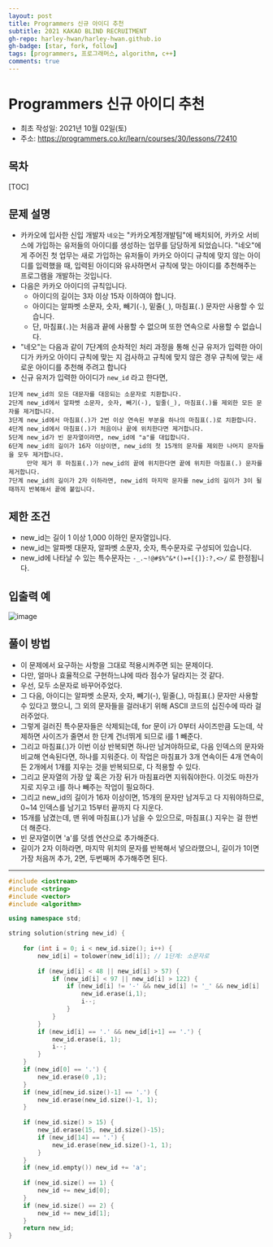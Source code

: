 ```yaml
---
layout: post
title: Programmers 신규 아이디 추천
subtitle: 2021 KAKAO BLIND RECRUITMENT
gh-repo: harley-hwan/harley-hwan.github.io
gh-badge: [star, fork, follow]
tags: [programmers, 프로그래머스, algorithm, c++]
comments: true
---
```


# Programmers 신규 아이디 추천

- 최초 작성일: 2021년 10월 02일(토)
- 주소: https://programmers.co.kr/learn/courses/30/lessons/72410

## 목차

[TOC]

## 문제 설명

- 카카오에 입사한 신입 개발자 `네오`는 "카카오계정개발팀"에 배치되어, 카카오 서비스에 가입하는 유저들의 아이디를 생성하는 업무를 담당하게 되었습니다. "네오"에게 주어진 첫 업무는 새로 가입하는 유저들이 카카오 아이디 규칙에 맞지 않는 아이디를 입력했을 때, 입력된 아이디와 유사하면서 규칙에 맞는 아이디를 추천해주는 프로그램을 개발하는 것입니다.
- 다음은 카카오 아이디의 규칙입니다.
  - 아이디의 길이는 3자 이상 15자 이하여야 합니다.
  - 아이디는 알파벳 소문자, 숫자, 빼기(`-`), 밑줄(`_`), 마침표(`.`) 문자만 사용할 수 있습니다.
  - 단, 마침표(`.`)는 처음과 끝에 사용할 수 없으며 또한 연속으로 사용할 수 없습니다.
- "네오"는 다음과 같이 7단계의 순차적인 처리 과정을 통해 신규 유저가 입력한 아이디가 카카오 아이디 규칙에 맞는 지 검사하고 규칙에 맞지 않은 경우 규칙에 맞는 새로운 아이디를 추천해 주려고 합니다
- 신규 유저가 입력한 아이디가 `new_id` 라고 한다면,

```
1단계 new_id의 모든 대문자를 대응되는 소문자로 치환합니다.
2단계 new_id에서 알파벳 소문자, 숫자, 빼기(-), 밑줄(_), 마침표(.)를 제외한 모든 문자를 제거합니다.
3단계 new_id에서 마침표(.)가 2번 이상 연속된 부분을 하나의 마침표(.)로 치환합니다.
4단계 new_id에서 마침표(.)가 처음이나 끝에 위치한다면 제거합니다.
5단계 new_id가 빈 문자열이라면, new_id에 "a"를 대입합니다.
6단계 new_id의 길이가 16자 이상이면, new_id의 첫 15개의 문자를 제외한 나머지 문자들을 모두 제거합니다.
     만약 제거 후 마침표(.)가 new_id의 끝에 위치한다면 끝에 위치한 마침표(.) 문자를 제거합니다.
7단계 new_id의 길이가 2자 이하라면, new_id의 마지막 문자를 new_id의 길이가 3이 될 때까지 반복해서 끝에 붙입니다.
```

## 제한 조건

- new_id는 길이 1 이상 1,000 이하인 문자열입니다.
- new_id는 알파벳 대문자, 알파벳 소문자, 숫자, 특수문자로 구성되어 있습니다.
- new_id에 나타날 수 있는 특수문자는 `-_.~!@#$%^&*()=+[{]}:?,<>/` 로 한정됩니다.



## 입출력 예

![image](https://user-images.githubusercontent.com/68185569/135711898-2dfb6ba2-5058-4a3d-9c7d-5073fc7bb2c4.png)



## 풀이 방법

- 이 문제에서 요구하는 사항을 그대로 적용시켜주면 되는 문제이다.
- 다만, 얼마나 효율적으로 구현하느냐에 따라 점수가 달라지는 것 같다.
- 우선, 모두 소문자로 바꾸어주었다.
- 그 다음, 아이디는 알파벳 소문자, 숫자, 빼기(-), 밑줄(_), 마침표(.) 문자만 사용할 수 있다고 했으니, 그 외의 문자들을 걸러내기 위해 ASCII 코드의 십진수에 따라 걸러주었다.
- 그렇게 걸러진 특수문자들은 삭제되는데, for 문이 i가 0부터 사이즈만큼 도는데,  삭제하면 사이즈가 줄면서 한 단계 건너뛰게 되므로 i를 1 빼준다.
- 그리고 마침표(.)가 이번 이상 반복되면 하나만 남겨야하므로, 다음 인덱스의 문자와 비교해 연속된다면, 하나를 지워준다. 이 작업은 마침표가 3개 연속이든 4개 연속이든 2개에서 1개를 지우는 것을 반복되므로, 다 적용할 수 있다.
- 그리고 문자열의 가장 앞 혹은 가장 뒤가 마침표라면 지워줘야한다. 이것도 마찬가지로 지우고 i를 하나 빼주는 작업이 필요하다.
- 그리고 new_id의 길이가 16자 이상이면, 15개의 문자만 남겨두고 다 지워야하므로, 0~14 인덱스를 남기고 15부터 끝까지 다 지운다.
- 15개를 남겼는데, 맨 위에 마침표(.)가 남을 수 있으므로, 마침표(.) 지우는 걸 한번 더 해준다.
- 빈 문자열이면 'a'를 덧셈 연산으로 추가해준다.
- 길이가 2자 이하라면, 마지막 위치의 문자를 반복해서 넣으라했으니, 길이가 1이면 가장 처음꺼 추가, 2면, 두번째꺼 추가해주면 된다.

---

```c++
#include <iostream>
#include <string>
#include <vector>
#include <algorithm>

using namespace std;

string solution(string new_id) {
    
    for (int i = 0; i < new_id.size(); i++) {
        new_id[i] = tolower(new_id[i]); // 1단계: 소문자로
        
        if (new_id[i] < 48 || new_id[i] > 57) {
            if (new_id[i] < 97 || new_id[i] > 122) {
                if (new_id[i] != '-' && new_id[i] != '_' && new_id[i] != '.') {
                    new_id.erase(i,1);
                    i--;
                }
            }
        }
        if (new_id[i] == '.' && new_id[i+1] == '.') {
            new_id.erase(i, 1); 
            i--;
        }
    }
    if (new_id[0] == '.') {
        new_id.erase(0 ,1);
    }
    if (new_id[new_id.size()-1] == '.') {
        new_id.erase(new_id.size()-1, 1);
    }
    
    if (new_id.size() > 15) {
        new_id.erase(15, new_id.size()-15);
        if (new_id[14] == '.') {
            new_id.erase(new_id.size()-1, 1);
        }
    }
    if (new_id.empty()) new_id += 'a';
    
    if (new_id.size() == 1) {
        new_id += new_id[0];
    }
    if (new_id.size() == 2) {
        new_id += new_id[1];
    }
    return new_id;
}
```
